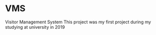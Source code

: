 # VMS
Visitor Management System
This project was my first project during my studying at university in 2019
